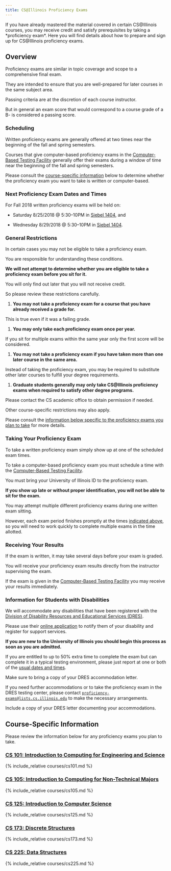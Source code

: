 ```yaml
---
title: CS@Illinois Proficiency Exams
---
```


<p class="lead" markdown="1">
<!--- -->
If you have already mastered the material covered in certain CS@Illinois
courses, you may receive credit and satisfy prerequisites by taking a
*proficiency exam*.
<!--- -->
Here you will find details about how to prepare and sign up for CS@Illinois
proficiency exams.
<!--- -->
</p>

## Overview

Proficiency exams are similar in topic coverage and scope to a comprehensive
final exam.
<!--- -->
They are intended to ensure that you are well-prepared for later courses in the
same subject area.
<!--- -->
Passing criteria are at the discretion of each course instructor.
<!--- -->
But in general an exam score that would correspond to a course grade of a B- is
considered a passing score.

### Scheduling

Written proficiency exams are generally offered at two times near the beginning of the
fall and spring semesters.
<!--- -->
Courses that give computer-based proficiency exams in the [Computer-Based
Testing Facility](https://cbtf.engr.illinois.edu/) generally offer their exams
during a window of time near the beginning of the fall and spring semesters.
<!--- -->
Please consult the [course-specific information](#courses) below to determine
whether the proficiency exam you want to take is written or computer-based.

### <a name="next" class="anchor"></a> Next Proficiency Exam Dates and Times

For Fall 2018 written proficiency exams will be held on:

* Saturday 8/25/2018 @ 5:30&ndash;10PM in [Siebel 1404](https://goo.gl/fQwnq2),
and
<!--- -->
* Wednesday 8/29/2018 @ 5:30&ndash;10PM in [Siebel 1404](https://goo.gl/fQwnq2).

### General Restrictions

In certain cases you may not be eligible to take a proficiency exam.
<!--- -->
You are responsible for understanding these conditions.
<!--- -->
**We will not attempt to determine whether you are eligible to take a
proficiency exam before you sit for it.**
<!--- -->
You will only find out later that you will not receive credit.
<!--- -->
So please review these restrictions carefully.

1. **You may not take a proficiency exam for a course that you have already
received a grade for.**
<!--- -->
This is true even if it was a failing grade.
<!--- -->
1. **You may only take each proficiency exam once per year.**
<!--- -->
If you sit for multiple exams within the same year only the first score
will be considered.
<!--- -->
1. **You may not take a proficiency exam if you have taken more than one later
course in the same area.**
<!--- -->
Instead of taking the proficiency exam, you may be required to substitute other
later courses to fulfill your degree requirements.
<!--- -->
1. **Graduate students generally may only take CS@Illinois proficiency exams when
required to satisfy other degree programs.**
<!--- -->
Please contact the CS academic office to obtain permission if needed.

Other course-specific restrictions may also apply.
<!--- -->
Please consult the [information below specific to the proficiency exams you plan
to take](#courses) for more details.

### Taking Your Proficiency Exam

To take a written proficiency exam simply show up at one of the scheduled exam
times.
<!--- -->
To take a computer-based proficiency exam you must schedule a time with the
[Computer-Based Testing Facility](https://cbtf.engr.illinois.edu/).
<!--- -->
You must bring your University of Illinois ID to the proficiency exam.
<!--- -->
**If you show up late or without proper identification, you will not be able to
sit for the exam.**

You may attempt multiple different proficiency exams during one written exam
sitting.
<!--- -->
However, each exam period finishes promptly at the times [indicated
above](#next), so you will need to work quickly to complete multiple exams in
the time allotted.

### Receiving Your Results

If the exam is written, it may take several days before your exam is graded.
<!--- -->
You will receive your proficiency exam results directly from the instructor
supervising the exam.
<!--- -->
If the exam is given in the [Computer-Based Testing
Facility](https://cbtf.engr.illinois.edu/) you may receive your results
immediately.

### Information for Students with Disabilities

We will accommodate any disabilities that have been registered with the [Division
of Disability Resources and Educational Services
(DRES)](https://www.disability.illinois.edu/).
<!--- -->
Please use their [online
application](https://www.disability.illinois.edu/node/add/application-for-dres-services)
to notify them of your disability and register for support services.
<!--- -->
**If you are new to the University of Illinois you should begin this process as
soon as you are admitted.**

If you are entitled to up to 50% extra time to complete the exam but can
complete it in a typical testing environment, please just report at one or both
of the [usual dates and times](#next).
<!--- -->
Make sure to bring a copy of your DRES accommodation letter.
<!--- -->
If you need further accommodations or to take the proficiency exam in the DRES
testing center, please contact
[`proficiency-exams@lists.cs.illinois.edu`](mailto:proficiency-exams@lists.cs.illinois.edu) to make the necessary arrangements.
<!--- -->
Include a copy of your DRES letter documenting your accommodations.

## <a name="courses" class="anchor"></a> Course-Specific Information

Please review the information below for any proficiency exams you plan to take.

### <a name="CS101" class="anchor"></a>[CS 101: Introduction to Computing for Engineering and Science](https://relate.cs.illinois.edu/course/cs101-sp18/)

{% include_relative courses/cs101.md %}

### <a name="CS105" class="anchor"></a>[CS 105: Introduction to Computing for Non-Technical Majors](https://courses.engr.illinois.edu/cs105/sp2018/)

{% include_relative courses/cs105.md %}

### <a name="CS125" class="anchor"></a>[CS 125: Introduction to Computer Science](https://cs125.cs.illinois.edu/)

{% include_relative courses/cs125.md %}

### <a name="CS173" class="anchor"></a>[CS 173: Discrete Structures](https://courses.engr.illinois.edu/cs173/sp2018/)

{% include_relative courses/cs173.md %}

### <a name="CS225" class="anchor"></a>[CS 225: Data Structures](https://courses.engr.illinois.edu/cs225/sp2018/)

{% include_relative courses/cs225.md %}
